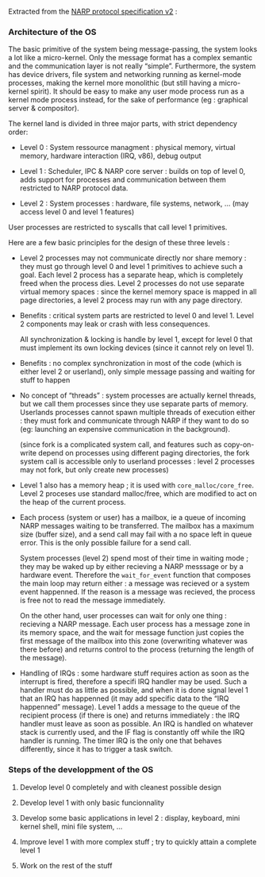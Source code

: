 Extracted from the [NARP protocol specification v2](http://adnab.me/cgi-bin/cgit.cgi/NARP.git/plain/doc/spec-2.html) :

### Architecture of the OS

The basic primitive of the system being message-passing, the system looks a lot like a micro-kernel. Only the message format has a complex semantic and the communication layer is not really “simple”. Furthermore, the system has device drivers, file system and networking running as kernel-mode processes, making the kernel more monolithic (but still having a micro-kernel spirit). It should be easy to make any user mode process run as a kernel mode process instead, for the sake of performance (eg : graphical server & compositor).

The kernel land is divided in three major parts, with strict dependency order:

- Level 0 : System ressource managment : physical memory, virtual memory, hardware interaction (IRQ, v86), debug output

- Level 1 : Scheduler, IPC & NARP core server : builds on top of level 0, adds support for processes and communication between them restricted to NARP protocol data.

- Level 2 : System processes : hardware, file systems, network, … (may access level 0 and level 1 features)

User processes are restricted to syscalls that call level 1 primitives.

Here are a few basic principles for the design of these three levels :

- Level 2 processes may not communicate directly nor share memory : they must go through level 0 and level 1 primitives to achieve such a goal. Each level 2 process has a separate heap, which is completely freed when the process dies. Level 2 processes do not use separate virtual memory spaces : since the kernel memory space is mapped in all page directories, a level 2 process may run with any page directory.

- Benefits : critical system parts are restricted to level 0 and level 1. Level 2 components may leak or crash with less consequences.

  All synchronization & locking is handle by level 1, except for level 0 that must implement its own locking devices (since it cannot rely on level 1).

- Benefits : no complex synchronization in most of the code (which is either level 2 or userland), only simple message passing and waiting for stuff to happen

- No concept of “threads” : system processes are actually kernel threads, but we call them processes since they use separate parts of memory. Userlands processes cannot spawn multiple threads of execution either : they must fork and communicate through NARP if they want to do so (eg: launching an expensive communication in the background).

    (since fork is a complicated system call, and features such as copy-on-write depend on processes using different paging directories, the fork system call is accessible only to userland processes : level 2 processes may not fork, but only create new processes)

- Level 1 also has a memory heap ; it is used with `core_malloc/core_free`. Level 2 proceses use standard malloc/free, which are modified to act on the heap of the current process.

- Each process (system or user) has a mailbox, ie a queue of incoming NARP messages waiting to be transferred. The mailbox has a maximum size (buffer size), and a send call may fail with a no space left in queue error. This is the only possible failure for a send call.

  System processes (level 2) spend most of their time in waiting mode ; they may be waked up by either recieving a NARP messsage or by a hardware event. Therefore the `wait_for_event` function that composes the main loop may return either : a message was recieved or a system event happenned. If the reason is a message was recieved, the process is free not to read the message immediately.

  On the other hand, user processes can wait for only one thing : recieving a NARP message. Each user process has a message zone in its memory space, and the wait for message function just copies the first message of the mailbox into this zone (overwriting whatever was there before) and returns control to the process (returning the length of the message).

- Handling of IRQs : some hardware stuff requires action as soon as the interrupt is fired, therefore a specifi IRQ handler may be used. Such a handler must do as little as possible, and when it is done signal level 1 that an IRQ has happenned (it may add specific data to the “IRQ happenned” message). Level 1 adds a message to the queue of the recipient process (if there is one) and returns immediately : the IRQ handler must leave as soon as possible. An IRQ is handled on whatever stack is currently used, and the IF flag is constantly off while the IRQ handler is running. The timer IRQ is the only one that behaves differently, since it has to trigger a task switch.

### Steps of the developpment of the OS

1. Develop level 0 completely and with cleanest possible design

2. Develop level 1 with only basic funcionnality

3. Develop some basic applications in level 2 : display, keyboard, mini kernel shell, mini file system, …

4. Improve level 1 with more complex stuff ; try to quickly attain a complete level 1

5. Work on the rest of the stuff

